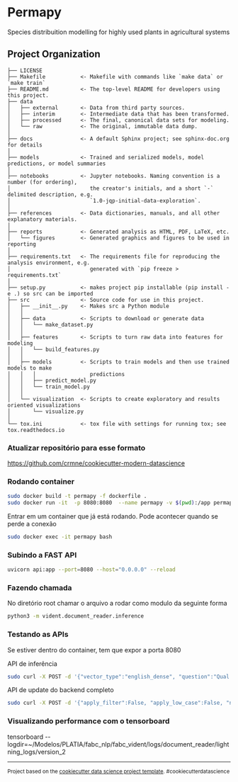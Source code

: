 Permapy
==============================

Species distribuition modelling for highly used plants in agricultural systems

Project Organization
------------

    ├── LICENSE
    ├── Makefile           <- Makefile with commands like `make data` or `make train`
    ├── README.md          <- The top-level README for developers using this project.
    ├── data
    │   ├── external       <- Data from third party sources.
    │   ├── interim        <- Intermediate data that has been transformed.
    │   ├── processed      <- The final, canonical data sets for modeling.
    │   └── raw            <- The original, immutable data dump.
    │
    ├── docs               <- A default Sphinx project; see sphinx-doc.org for details
    │
    ├── models             <- Trained and serialized models, model predictions, or model summaries
    │
    ├── notebooks          <- Jupyter notebooks. Naming convention is a number (for ordering),
    │                         the creator's initials, and a short `-` delimited description, e.g.
    │                         `1.0-jqp-initial-data-exploration`.
    │
    ├── references         <- Data dictionaries, manuals, and all other explanatory materials.
    │
    ├── reports            <- Generated analysis as HTML, PDF, LaTeX, etc.
    │   └── figures        <- Generated graphics and figures to be used in reporting
    │
    ├── requirements.txt   <- The requirements file for reproducing the analysis environment, e.g.
    │                         generated with `pip freeze > requirements.txt`
    │
    ├── setup.py           <- makes project pip installable (pip install -e .) so src can be imported
    ├── src                <- Source code for use in this project.
    │   ├── __init__.py    <- Makes src a Python module
    │   │
    │   ├── data           <- Scripts to download or generate data
    │   │   └── make_dataset.py
    │   │
    │   ├── features       <- Scripts to turn raw data into features for modeling
    │   │   └── build_features.py
    │   │
    │   ├── models         <- Scripts to train models and then use trained models to make
    │   │   │                 predictions
    │   │   ├── predict_model.py
    │   │   └── train_model.py
    │   │
    │   └── visualization  <- Scripts to create exploratory and results oriented visualizations
    │       └── visualize.py
    │
    └── tox.ini            <- tox file with settings for running tox; see tox.readthedocs.io


### Atualizar repositório para esse formato 
https://github.com/crmne/cookiecutter-modern-datascience

### Rodando container

```bash
sudo docker build -t permapy -f dockerfile .
sudo docker run -it  -p 8080:8080  --name permapy -v $(pwd):/app permapy
```

Entrar em um container que já está rodando. Pode acontecer quando se perde a conexão

```bash
sudo docker exec -it permapy bash
```
### Subindo a FAST API

```bash
uvicorn api:app --port=8080 --host="0.0.0.0" --reload
```
### Fazendo chamada 
No diretório root chamar o arquivo a rodar como modulo da seguinte forma

```bash
python3 -m vident.document_reader.inference
```

### Testando as APIs
Se estiver dentro do container, tem que expor a porta 8080 

API de inferência
```bash
sudo curl -X POST -d '{"vector_type":"english_dense", "question":"Qual o contexto da palha de trigo?" , "ntops_retriever": 10, "ntops_overall": 5, "reader_score_weight": 0.8,"retriever_score_weight": 0.2 }'  http://0.0.0.0:8080/infer
```

API de update do backend completo
```bash
sudo curl -X POST -d '{"apply_filter":False, "apply_low_case":False, "num_gen_sentences": 10}'  http://0.0.0.0:8080/update_backend

```

### Visualizando performance com o tensorboard

tensorboard --logdir=~/Modelos/PLATIA/fabc_nlp/fabc_vident/logs/document_reader/lightning_logs/version_2










--------

<p><small>Project based on the <a target="_blank" href="https://drivendata.github.io/cookiecutter-data-science/">cookiecutter data science project template</a>. #cookiecutterdatascience</small></p>


